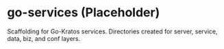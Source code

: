 # go-services (Placeholder)

Scaffolding for Go-Kratos services. Directories created for server, service, data, biz, and conf layers.
